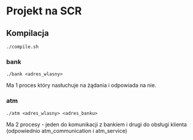 # Projekt na SCR

## Kompilacja
```
./compile.sh
```

### bank
```
./bank <adres_wlasny>
```

Ma 1 proces który nasłuchuje na żądania i odpowiada na nie.

### atm
```
./atm <adres_wlasny> <adres_banku>
```

Ma 2 procesy - jeden do komunikacji z bankiem i drugi do obsługi klienta (odpowiednio atm_communication i atm_service)

